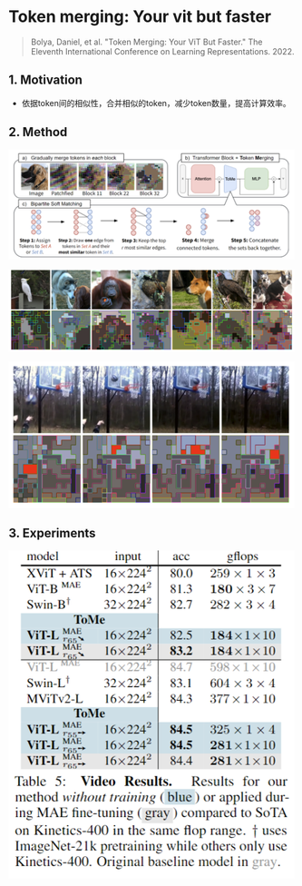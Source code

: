 # Token merging: Your vit but faster

> Bolya, Daniel, et al. "Token Merging: Your ViT But Faster." The Eleventh International Conference on Learning Representations. 2022.

## 1. Motivation

- 依据token间的相似性，合并相似的token，减少token数量，提高计算效率。

## 2. Method

![1](https://raw.githubusercontent.com/bobochow/blog_img/main/img/ToMe1.png)

![2](https://raw.githubusercontent.com/bobochow/blog_img/main/img/ToMe2.png)

![3](https://raw.githubusercontent.com/bobochow/blog_img/main/img/ToMe3.png)

## 3. Experiments

![4](https://raw.githubusercontent.com/bobochow/blog_img/main/img/ToMe4.png)
